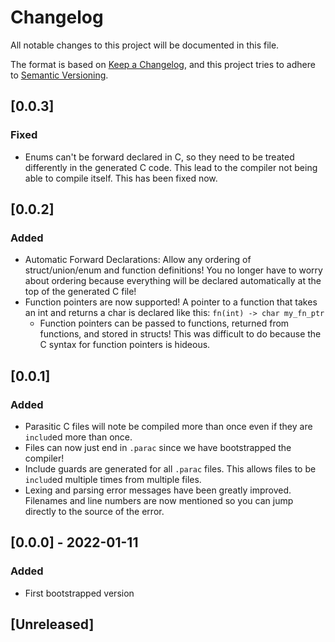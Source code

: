 # Changelog
All notable changes to this project will be documented in this file.

The format is based on [Keep a Changelog](https://keepachangelog.com/en/1.0.0/),
and this project tries to adhere to [Semantic Versioning](https://semver.org/spec/v2.0.0.html).

## [0.0.3]
### Fixed
- Enums can't be forward declared in C, so they need to be treated differently in the generated C code. This lead to the compiler not being able to compile itself. This has been fixed now.

## [0.0.2]
### Added
- Automatic Forward Declarations: Allow any ordering of struct/union/enum and function definitions! You no longer have to worry about ordering because everything will be declared automatically at the top of the generated C file!
- Function pointers are now supported! A pointer to a function that takes an int and returns a char is declared like this: `fn(int) -> char my_fn_ptr`
    - Function pointers can be passed to functions, returned from functions, and stored in structs! This was difficult to do because the C syntax for function pointers is hideous.

## [0.0.1]
### Added
- Parasitic C files will note be compiled more than once even if they are `includ`ed more than once.
- Files can now just end in `.parac` since we have bootstrapped the compiler!
- Include guards are generated for all `.parac` files. This allows files to be `includ`ed multiple times from multiple files.
- Lexing and parsing error messages have been greatly improved. Filenames and line numbers are now mentioned so you can jump directly to the source of the error.

## [0.0.0] - 2022-01-11
### Added
- First bootstrapped version

## [Unreleased]